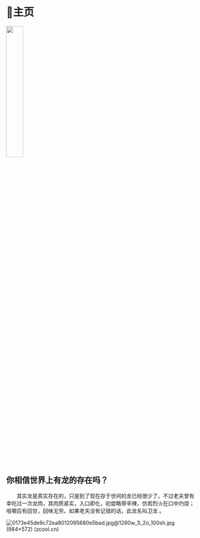 # 🏡主页

<img src="https://img.zcool.cn/community/010e5b5c1c79aaa80121df902c62bb.gif" width="30%" >

## 你相信世界上有龙的存在吗？

‌‌‌　　其实龙是真实存在的，只是到了现在存于世间的龙已经很少了。不过老夫曾有幸吃过一次龙肉，其肉质紧实，入口即化，初尝略带辛辣，仿若烈火在口中灼烧；咀嚼后有回甘，回味无穷。如果老夫没有记错的话，此龙名叫卫龙 。

![0173e45de9c72ea8012095680e5bad.jpg@1280w_1l_2o_100sh.jpg (984×572) (zcool.cn)](https://img.zcool.cn/community/0173e45de9c72ea8012095680e5bad.jpg@1280w_1l_2o_100sh.jpg)
